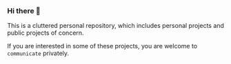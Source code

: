 ### Hi there 👋

<!-- 
**H-Hui2277/H-Hui2277** is a ✨ _special_ ✨ repository because its `README.md` (this file) appears on your GitHub profile.

Here are some ideas to get you started:

- 🔭 I’m currently working on ...
- 🌱 I’m currently learning ...
- 👯 I’m looking to collaborate on ...
- 🤔 I’m looking for help with ...
- 💬 Ask me about ...
- 📫 How to reach me: ...
- 😄 Pronouns: ...
- ⚡ Fun fact: ... -->


This is a cluttered personal repository, which includes personal projects and public projects of concern. 

If you are interested in some of these projects, you are welcome to `communicate` privately.